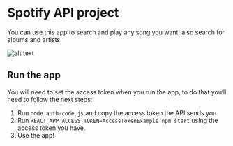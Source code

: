 # Spotify API project

You can use this app to search and play any song you want, also search for albums and artists.

![alt text](file:///Users/vero/Desktop/Screen%20Shot%202022-06-15%20at%2016.42.08.png)

## Run the app

You will need to set the access token when you run the app, to do that you‘ll need to follow the next steps:

1. Run `node auth-code.js` and copy the access token the API sends you.
2. Run `REACT_APP_ACCESS_TOKEN=AccessTokenExample npm start` using the access token you have.
3. Use the app!